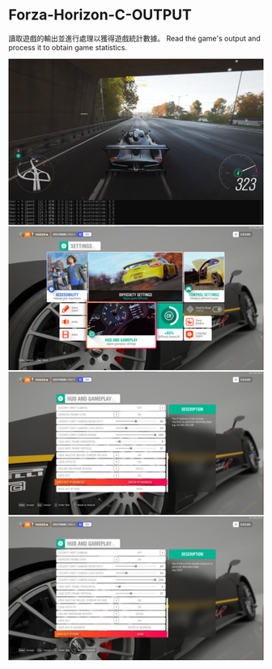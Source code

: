 # Forza-Horizon-C-OUTPUT
讀取遊戲的輸出並進行處理以獲得遊戲統計數據。 Read the game's output and process it to obtain game statistics.


![My Image1](https://github.com/DANIEL6509/Forza-Horizon-C-OUTPUT/blob/main/STEP_0.png?raw=true)
![My Image1](https://github.com/DANIEL6509/Forza-Horizon-C-OUTPUT/blob/main/STEP_1.png?raw=true)
![My Image1](https://github.com/DANIEL6509/Forza-Horizon-C-OUTPUT/blob/main/STEP_2.png?raw=true)
![My Image1](https://github.com/DANIEL6509/Forza-Horizon-C-OUTPUT/blob/main/STEP_3.png?raw=true)


